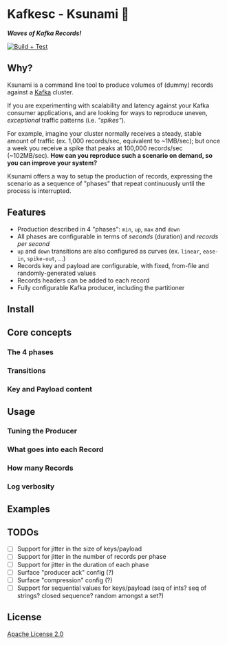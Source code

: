 # Kafkesc - Ksunami :ocean:

_**Waves of Kafka Records!**_

[![Build + Test](https://github.com/kafkesc/ksunami/actions/workflows/build+test.yml/badge.svg)](https://github.com/kafkesc/ksunami/actions/workflows/build+test.yml)

## Why?

Ksunami is a command line tool to produce volumes of (dummy) records against a [Kafka](https://kafka.apache.org/) cluster.

If you are experimenting with scalability and latency against your Kafka consumer applications, and are looking
for ways to reproduce uneven, _exceptional_ traffic patterns (i.e. _"spikes"_).

For example, imagine your cluster normally receives a steady, stable amount of traffic
(ex. 1,000 records/sec, equivalent to ~1MB/sec); but once a week you receive a spike that peaks at
100,000 records/sec (~102MB/sec). **How can you reproduce such a scenario on demand, so you can improve your system?**

Ksunami offers a way to setup the production of records, expressing the scenario as a sequence of "phases"
that repeat continuously until the process is interrupted. 

## Features

* Production described in 4 "phases": `min`, `up`, `max` and `down`
* All phases are configurable in terms of _seconds_ (duration) and _records per second_ 
* `up` and `down` transitions are also configured as curves (ex. `linear`, `ease-in`, `spike-out`, ...)
* Records key and payload are configurable, with fixed, from-file and randomly-generated values
* Records headers can be added to each record
* Fully configurable Kafka producer, including the partitioner

## Install

## Core concepts

### The 4 phases

### Transitions

### Key and Payload content

## Usage

### Tuning the Producer

### What goes into each Record

### How many Records

### Log verbosity

## Examples

## TODOs

* [ ] Support for jitter in the size of keys/payload
* [ ] Support for jitter in the number of records per phase
* [ ] Support for jitter in the duration of each phase
* [ ] Surface "producer ack" config (?)
* [ ] Surface "compression" config (?)
* [ ] Support for sequential values for keys/payload (seq of ints? seq of strings? closed sequence? random amongst a set?)

## License

[Apache License 2.0](./LICENSE)
